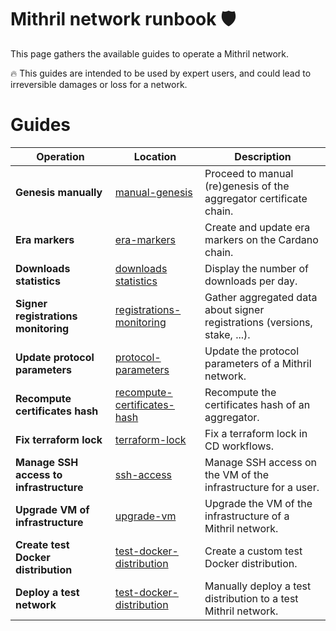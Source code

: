 # Mithril network runbook :shield:

This page gathers the available guides to operate a Mithril network.

:fire: This guides are intended to be used by expert users, and could lead to irreversible damages or loss for a network.

# Guides

| Operation                               | Location                                                               | Description                                                               |
| --------------------------------------- | ---------------------------------------------------------------------- | ------------------------------------------------------------------------- |
| **Genesis manually**                    | [manual-genesis](./genesis-manually/README.md)                         | Proceed to manual (re)genesis of the aggregator certificate chain.        |
| **Era markers**                         | [era-markers](./era-markers/README.md)                                 | Create and update era markers on the Cardano chain.                       |
| **Downloads statistics**                | [downloads statistics](./statistics/README.md)                         | Display the number of downloads per day.                                  |
| **Signer registrations monitoring**     | [registrations-monitoring](./registrations-monitoring/README.md)       | Gather aggregated data about signer registrations (versions, stake, ...). |
| **Update protocol parameters**          | [protocol-parameters](./protocol-parameters/README.md)                 | Update the protocol parameters of a Mithril network.                      |
| **Recompute certificates hash**         | [recompute-certificates-hash](./recompute-certificates-hash/README.md) | Recompute the certificates hash of an aggregator.                         |
| **Fix terraform lock**                  | [terraform-lock](./terraform-lock/README.md)                           | Fix a terraform lock in CD workflows.                                     |
| **Manage SSH access to infrastructure** | [ssh-access](./ssh-access/README.md)                                   | Manage SSH access on the VM of the infrastructure for a user.             |
| **Upgrade VM of infrastructure**        | [upgrade-vm](./upgrade-vm/README.md)                                   | Upgrade the VM of the infrastructure of a Mithril network.                |
| **Create test Docker distribution**     | [test-docker-distribution](./test-docker-distribution/README.md)       | Create a custom test Docker distribution.                                 |
| **Deploy a test network**               | [test-docker-distribution](./test-deploy-network/README.md)       | Manually deploy a test distribution to a test Mithril network.            |